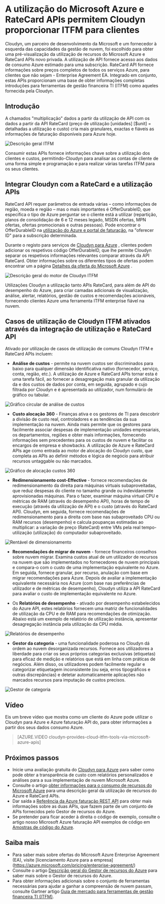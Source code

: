 <properties
   pageTitle="A utilização do Microsoft Azure e Cloudyn RateCard APIs ativar para fornecer ITFM para clientes | Microsoft Azure"
   description="Fornece uma perspetiva exclusiva do Microsoft Azure faturação parceiro Cloudyn, nas suas experiências integrar o seu produto APIs de faturação do Azure.  Este é especialmente útil para os clientes do Azure e Cloudyn que estejam interessados em utilizar/experimentar Cloudyn para dos serviços do Azure."
   services=""
   documentationCenter=""
   authors="BryanLa"
   manager="mbaldwin"
   editor=""
   tags="billing"/>

<tags
   ms.service="billing"
   ms.devlang="na"
   ms.topic="article"
   ms.tgt_pltfrm="na"
   ms.workload="billing"
   ms.date="08/16/2016"
   ms.author="mobandyo;bryanla"/>

# <a name="microsoft-azure-usage-and-ratecard-apis-enable-cloudyn-to-provide-itfm-for-customers"></a>A utilização do Microsoft Azure e RateCard APIs permitem Cloudyn proporcionar ITFM para clientes

Cloudyn, um parceiro de desenvolvimento da Microsoft e um fornecedor à esquerda das capacidades da gestão de nuvem, foi escolhido para obter uma pré-visualização da utilização de recursos do Microsoft Azure e RateCard APIs novo privada.  A utilização de API fornece acesso aos dados de consumo Azure estimado para uma subscrição. RateCard API fornece informações sobre preços completos de todos os serviços Azure, para clientes que não sejam - Enterprise Agreement EA. Integrado em conjunto, estas APIs proporcionam uma base de obter informações completas introduções para ferramentas de gestão financeira TI (ITFM) como aqueles fornecida pela Cloudyn.

## <a name="introduction"></a>Introdução

A chamados "multiplicação" dados a partir da utilização de API com os dados a partir da API RateCard (preço de utilização [unidades] [$unit] = detalhadas a utilização e custo) cria mais granulares, exactas e fiáveis as informações de faturação disponíveis para Azure hoje.

![Descrição geral ITFM][1]

Consumir estas APIs fornece informações chave sobre a utilização dos clientes e custos, permitindo-Cloudyn para analisar as contas de cliente de uma forma simple e programação e para realizar várias tarefas ITFM para os seus clientes.

## <a name="integrating-cloudyn-with-the-ratecard-and-usage-apis"></a>Integrar Cloudyn com a RateCard e a utilização APIs
RateCard API requer parâmetros de entrada várias – como informações de região, moeda e região – mas o mais importantes é OfferDurableID, que especifica o tipo de Azure perguntar se o cliente está a utilizar (repartição, planos de consolidação de 6 e 12 meses legado, MSDN ofertas, MPN ofertas, ofertas promocionais e outras pessoas). Pode encontrar o OfferDurableID na [utilização do Azure e portal de faturação](https://account.windowsazure.com/Subscriptions), na "oferecer ID" para a subscrição determinada.

Durante o registo para serviços de [Cloudyn para Azure](https://www.cloudyn.com/microsoft-azure/) , clientes podem adicionar os respetivos código OfferDurableID, que lhe permite Cloudyn separar os respetivos informações relevantes comparar através da API RateCard.  Obter informações sobre os diferentes tipos de ofertas podem encontrar um a página [Detalhes da oferta do Microsoft Azure](https://azure.microsoft.com/support/legal/offer-details/) .

![Descrição geral do motor de Cloudyn ITFM][2]

Utilizações Cloudyn a utilização tanto APIs RateCard, para além de API do desempenho do Azure, para criar camadas adicionais de visualização, análise, alertar, relatórios, gestão de custos e recomendações acionáveis, fornecendo clientes Azure uma ferramenta ITFM enterprise fiável na nuvem.

## <a name="cloudyn-itfm-use-cases-enabled-by-usage-and-ratecard-api-integration"></a>Casos de utilização de Cloudyn ITFM ativados através da integração de utilização e RateCard API
Ativado por utilização de casos de utilização de comuns Cloudyn ITFM e RateCard APIs incluem:

+ **Análise de custos** - permite na nuvem custos ser discriminados para baixo para qualquer dimensão identificativa nativo (fornecedor, serviço, conta, região, etc.). A utilização de Azure e RateCard APIs tornar esta é uma tarefa fácil, ao fornecer a desagregação mais granular da utilização da e dos custos de dados por conta, em seguida, agrupado e cujo filtrada por Cloudyn e é apresentada ao utilizador, num formulário de gráfico ou tabular.

![Gráfico circular de análise de custos][3]

+ **Custo alocação 360** - Finanças ativa e os gestores de TI para descobrir a divisão de custo real, controladores e as tendências da sua implementação na nuvem. Ainda mais permite que os gestores para facilmente associar despesas de implementação unidades empresariais, os departamentos, regiões e obter mais informações, fornecendo informações sem precedentes para os custos de nuvem e facilitar os encargos de empresa e showbacks. A utilização de Azure e RateCard APIs age como entrada ao motor de alocação do Cloudyn custo, que completa as APIs ao definir métodos e lógica de negócio para atribuir recursos untaggable ou não marcados.

![Gráfico de alocação custos 360][4]

+ **Redimensionamento cost-Effective** - fornece recomendações de redimensionamento da direita para máquinas virtuais subaproveitadas, que reduz despesas do cliente no tamanho grande ou indevidamente aprovisionadas máquinas. Para o fazer, examinar máquina virtual CPU e métricas de RAM (através do desempenho API), horas de tempo de execução (através da utilização de API) e o custo (através do RateCard API). Cloudyn, em seguida, fornece recomendações de redimensionamento para a direita com base nas subaproveitado CPU ou RAM recursos (desempenho) e calcula poupanças estimadas ao multiplicar: a variação de preço (RateCard) entre VMs pela real tempo-utilização (utilização) do computador subaproveitado.

![Rentável de dimensionamento][5]

+ **Recomendações de migrar de nuvem** - fornece financeiros conselhos sobre nuvem migrar. Examina custos atual de um utilizador de recursos na nuvem que são implementados no fornecedores de nuvem principais e compara-o com o custo de uma implementação equivalente no Azure. Em seguida, fornece granular, por recurso, anulação com base em migrar recomendações para Azure. Depois de avaliar a implementação equivalente necessária nos Azure (com base nas preferências de utilizador e de métricas de desempenho), Cloudyn utiliza a API RateCard para avaliar o custo de implementação equivalente no Azure.

+ Os **Relatórios de desempenho** - ativado por desempenho estabelecidos do Azure API, estes relatórios fornecem uma matriz de funcionalidades de utilização da CPU e de RAM para recomendações de otimização. Abaixo está um exemplo de relatório de utilização instância, apresentar desagregação instância pela utilização da CPU média.

![Relatórios de desempenho][6]

+ **Gestor da categoria** - uma funcionalidade poderosa no Cloudyn dá ordem ao nuvem desorganizada recursos. Fornece aos utilizadores a liberdade para criar os seus próprios categorias exclusivas (etiquetas) para eficaz de medição e relatórios que está em linha com práticas de negócios. Além disso, os utilizadores podem facilmente regular e categorizar etiquetagem inconsistente (ou seja, erros tipográficos e outras discrepâncias) e detetar automaticamente aplicações não marcados recursos para imputação de custos precisos.

![Gestor de categoria][7]

## <a name="video"></a>Vídeo

Eis um breve vídeo que mostra como um cliente do Azure pode utilizar o Cloudyn para Azure e Azure faturação API do, para obter informações a partir dos seus dados consumo Azure.

> [AZURE.VIDEO cloudyn-provides-cloud-itfm-tools-via-microsoft-azure-apis]


## <a name="next-steps"></a>Próximos passos

+ Inicie uma avaliação gratuita do [Cloudyn para Azure](https://www.cloudyn.com/microsoft-azure/) para saber como pode obter a transparência de custo com relatórios personalizados e análises para a sua implementação de nuvem Microsoft Azure.
+ Consulte o artigo [obter informações para o consumo de recursos do Microsoft Azure](billing-usage-rate-card-overview.md) para uma descrição geral da utilização de recursos do Azure e RateCard APIs.
+ Dar saída a [Referência da Azure faturação REST API](https://msdn.microsoft.com/library/azure/1ea5b323-54bb-423d-916f-190de96c6a3c) para obter mais informações sobre as duas APIs, que fazem parte de um conjunto de APIs fornecidos pelo Gestor de recursos do Azure.
+ Se pretender para ficar aceder à direita o código de exemplo, consulte o artigo nosso Microsoft Azure faturação API exemplos de código em [Amostras de código do Azure](https://azure.microsoft.com/documentation/samples/?term=billing).

## <a name="learn-more"></a>Saiba mais
+ Para saber mais sobre ofertas do Microsoft Azure Enterprise Agreement (EA), visite [licenciamento Azure para a empresa] (https://azure.microsoft.com/pricing/enterprise-agreement/)
+ Consulte o artigo [Descrição geral do Gestor de recursos do Azure](azure-resource-manager/resource-group-overview.md) para saber mais sobre o Gestor de recursos do Azure.
+ Para obter informações adicionais sobre o conjunto de ferramentas necessárias para ajudar a ganhar a compreensão de nuvem passam, consulte Gartner artigo [Guia de mercado para ferramentas de gestão financeira TI (ITFM)](http://www.gartner.com/technology/reprints.do?id=1-212F7AL&ct=140909&st=sb).

<!--Image references-->
[1]: ./media/billing-usage-rate-card-partner-solution-cloudyn/Cloudyn-ITFM-Overview.png
[2]: ./media/billing-usage-rate-card-partner-solution-cloudyn/Cloudyn-ITFM-Engine-Overview.png
[3]: ./media/billing-usage-rate-card-partner-solution-cloudyn/Cloudyn-Cost-Analysis-Pie-Chart.png
[4]: ./media/billing-usage-rate-card-partner-solution-cloudyn/Cloudyn-Cost-Allocation-360-Chart.png
[5]: ./media/billing-usage-rate-card-partner-solution-cloudyn/Cloudyn-Cost-Effective-Sizing.png
[6]: ./media/billing-usage-rate-card-partner-solution-cloudyn/Cloudyn-Performance-Reports.png
[7]: ./media/billing-usage-rate-card-partner-solution-cloudyn/Cloudyn-Category-Manager.png

